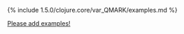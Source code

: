 {% include 1.5.0/clojure.core/var_QMARK/examples.md %}

[Please add examples!](https://github.com/arrdem/grimoire/edit/master/_includes/1.6.0/clojure.core/var_QMARK/examples.md)
